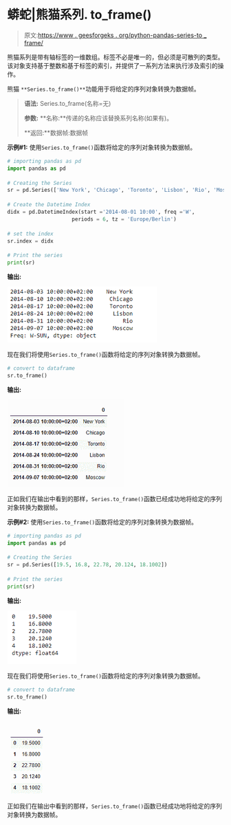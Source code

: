 # 蟒蛇|熊猫系列. to_frame()

> 原文:[https://www . geesforgeks . org/python-pandas-series-to _ frame/](https://www.geeksforgeeks.org/python-pandas-series-to_frame/)

熊猫系列是带有轴标签的一维数组。标签不必是唯一的，但必须是可散列的类型。该对象支持基于整数和基于标签的索引，并提供了一系列方法来执行涉及索引的操作。

熊猫 `**Series.to_frame()**`功能用于将给定的序列对象转换为数据帧。

> **语法:** Series.to_frame(名称=无)
> 
> **参数:**
> **名称:**传递的名称应该替换系列名称(如果有)。
> 
> **返回:**数据帧:数据帧

**示例#1:** 使用`Series.to_frame()`函数将给定的序列对象转换为数据帧。

```py
# importing pandas as pd
import pandas as pd

# Creating the Series
sr = pd.Series(['New York', 'Chicago', 'Toronto', 'Lisbon', 'Rio', 'Moscow'])

# Create the Datetime Index
didx = pd.DatetimeIndex(start ='2014-08-01 10:00', freq ='W', 
                     periods = 6, tz = 'Europe/Berlin') 

# set the index
sr.index = didx

# Print the series
print(sr)
```

**输出:**

![](img/b50676c0b2fee5f5081a878b2e8c0c96.png)

现在我们将使用`Series.to_frame()`函数将给定的序列对象转换为数据帧。

```py
# convert to dataframe
sr.to_frame()
```

**输出:**

![](img/fda7071330ee3486e1804cc5f4a14377.png)

正如我们在输出中看到的那样，`Series.to_frame()`函数已经成功地将给定的序列对象转换为数据帧。

**示例#2:** 使用`Series.to_frame()`函数将给定的序列对象转换为数据帧。

```py
# importing pandas as pd
import pandas as pd

# Creating the Series
sr = pd.Series([19.5, 16.8, 22.78, 20.124, 18.1002])

# Print the series
print(sr)
```

**输出:**

![](img/a3a0b30092578b29f9be598ce37cd26d.png)

现在我们将使用`Series.to_frame()`函数将给定的序列对象转换为数据帧。

```py
# convert to dataframe
sr.to_frame()
```

**输出:**

![](img/406fd6e64418aba865eceee6c467eefe.png)

正如我们在输出中看到的那样，`Series.to_frame()`函数已经成功地将给定的序列对象转换为数据帧。